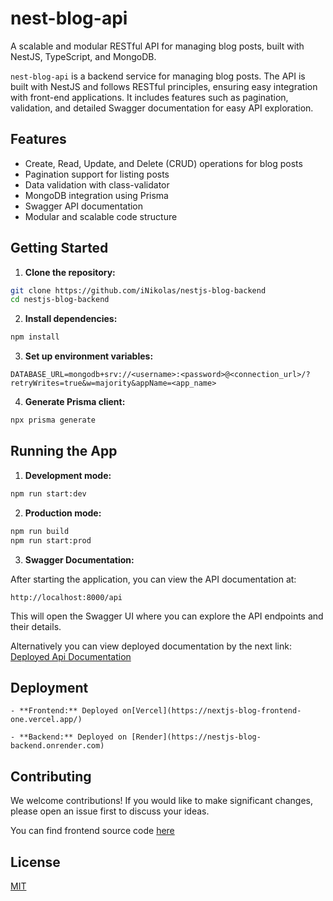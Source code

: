 # nest-blog-api

A scalable and modular RESTful API for managing blog posts, built with NestJS, TypeScript, and MongoDB.

`nest-blog-api` is a backend service for managing blog posts. The API is built with NestJS and follows RESTful principles, ensuring easy integration with front-end applications. It includes features such as pagination, validation, and detailed Swagger documentation for easy API exploration.

## Features

- Create, Read, Update, and Delete (CRUD) operations for blog posts
- Pagination support for listing posts
- Data validation with class-validator
- MongoDB integration using Prisma
- Swagger API documentation
- Modular and scalable code structure

## Getting Started

1. **Clone the repository:**

```bash
git clone https://github.com/iNikolas/nestjs-blog-backend
cd nestjs-blog-backend
```

2. **Install dependencies:**

```bash
npm install
```

3. **Set up environment variables:**

```
DATABASE_URL=mongodb+srv://<username>:<password>@<connection_url>/?retryWrites=true&w=majority&appName=<app_name>
```

4. **Generate Prisma client:**

```bash
npx prisma generate
```

## Running the App

1. **Development mode:**

```bash
npm run start:dev
```

2. **Production mode:**

```bash
npm run build
npm run start:prod
```

3. **Swagger Documentation:**

After starting the application, you can view the API documentation at:

```
http://localhost:8000/api
```

This will open the Swagger UI where you can explore the API endpoints and their details.

Alternatively you can view deployed documentation by the next link: [Deployed Api Documentation](https://nestjs-blog-backend.onrender.com/api)

## Deployment

    - **Frontend:** Deployed on[Vercel](https://nextjs-blog-frontend-one.vercel.app/)

    - **Backend:** Deployed on [Render](https://nestjs-blog-backend.onrender.com)

## Contributing

We welcome contributions! If you would like to make significant changes, please open an issue first to discuss your ideas.

You can find frontend source code [here](https://github.com/iNikolas/nextjs-blog-frontend)

## License

[MIT](https://choosealicense.com/licenses/mit/)
